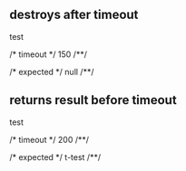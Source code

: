 ## destroys after timeout
test

/* timeout */
150
/**/

/* expected */
null
/**/

## returns result before timeout
test

/* timeout */
200
/**/

/* expected */
t-test
/**/